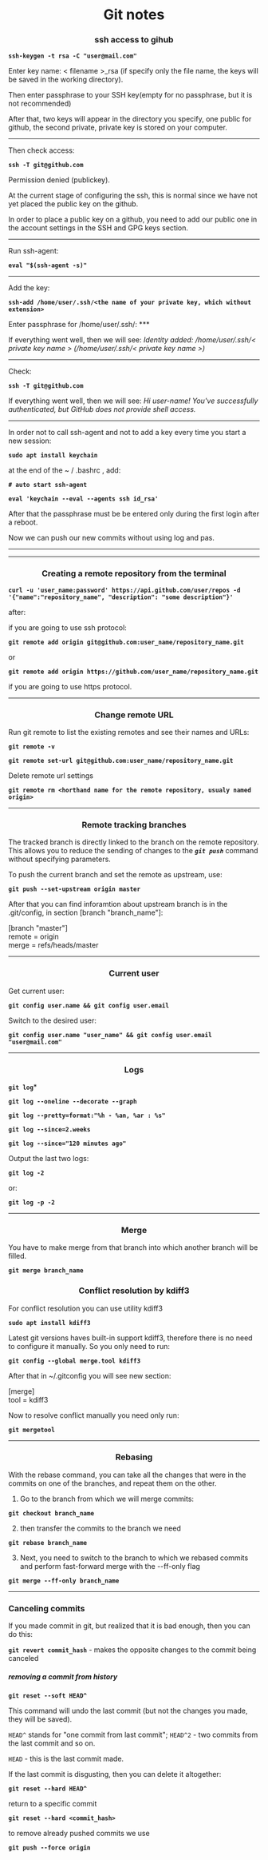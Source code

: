 <h1 style="text-align: center">Git notes</h1>

### <center>ssh access to gihub</center> ###

**`ssh-keygen -t rsa -C "user@mail.com"`**

Enter key name: < filename >_rsa (if specify only the file name, the keys will be saved in the working directory).

Then enter passphrase to your SSH key(empty for no passphrase, but it is not recommended)

After that, two keys will appear in the directory you specify, one public for github, the second private, private key is stored on your computer.

***

Then check access:

**`ssh -T git@github.com`**

Permission denied (publickey).

At the current stage of configuring the ssh, this is normal since we have not yet placed the public key on the github.

In order to place a public key on a github, you need to add our public one in the account settings in the SSH and GPG keys section.

***

Run ssh-agent:

**`eval "$(ssh-agent -s)"`**

***

Add the key:

**`ssh-add /home/user/.ssh/<the name of your private key, which without extension>`**

Enter passphrase for /home/user/.ssh/<private key name>: ***

If everything went well, then we will see: *Identity added: /home/user/.ssh/< private key name > (/home/user/.ssh/< private key name >)*

***
Check:

**`ssh -T git@github.com`**

If everything went well, then we will see: *Hi user-name! You've successfully authenticated, but GitHub does not provide shell access.*

***

In order not to call ssh-agent and not to add a key every time you start a new session:

**`sudo apt install keychain`**

at the end of the ~ / .bashrc , add:

**`# auto start ssh-agent`**

**`eval 'keychain --eval --agents ssh id_rsa'`**

After that the passphrase must be be entered only during the first login after a reboot.

Now we can push our new commits without using log and pas.

***

***

### <center>Creating a remote repository from the terminal</center> ###

**`curl -u 'user_name:password' https://api.github.com/user/repos -d '{"name":"repository_name", "description": "some description"}'`**

after:

if you are going to use ssh protocol:

**`git remote add origin git@github.com:user_name/repository_name.git`**

or

**`git remote add origin https://github.com/user_name/repository_name.git`**

if you are going to use https protocol.

***

### <center>Change remote URL</center> ###

Run git remote to list the existing remotes and see their names and URLs:

**`git remote -v`**

**`git remote set-url git@github.com:user_name/repository_name.git`**

Delete remote url settings

**`git remote rm <horthand name for the remote repository, usualy named origin>`**

***

### <center>Remote tracking branches</center> ###

The tracked branch is directly linked to the branch on the remote repository. This allows you to reduce the sending of changes to the ***`git push`*** command without specifying parameters.

To push the current branch and set the remote as upstream, use:

**`git push --set-upstream origin master`**

After that you can find inforamtion about upstream branch is in the .git/config, in section  [branch "branch_name"]:

[branch "master"] <br/>
	remote = origin <br/>
	merge = refs/heads/master

***

### <center>Current user</center> ###

Get current user:

**`git config user.name && git config user.email`**

Switch to the desired user:

**`git config user.name "user_name" && git config user.email "user@mail.com"`**

***

### <center>Logs</center> ###

**`git log`***

**`git log --oneline --decorate --graph`**

**`git log --pretty=format:"%h - %an, %ar : %s"`**

**`git log --since=2.weeks`**

**`git log --since="120 minutes ago"`**

Output the last two logs: 

**`git log -2`**

or:

**`git log -p -2`**

***

### <center>Merge</center> ###

You have to make merge from that branch into which another branch will be filled.

**`git merge branch_name`**

### <center>Conflict resolution by kdiff3</center> ###

For conflict resolution you can use utility kdiff3

**`sudo apt install kdiff3`**

Latest git versions haves built-in support kdiff3, therefore there is no need to configure it manually.
So you only need to run:

**`git config --global merge.tool kdiff3`**

After that in \~/.gitconfig you will see new section:

[merge]<br>
	tool = kdiff3


Now to resolve conflict manually you need only run:

**`git mergetool`**

***

### <center>Rebasing</center> ###

With the rebase command, you can take all the changes that were in the commits on one of the branches, and repeat them on the other.

1. Go to the branch from which we will merge commits:

**`git checkout branch_name`**

2. then transfer the commits to the branch we need

**`git rebase branch_name`**

3. Next, you need to switch to the branch to which we rebased commits and perform fast-forward merge with the --ff-only flag

**`git merge --ff-only branch_name`**

***

### Canceling commits

If you made commit in git, but realized that it is bad enough, then you can do this:

**`git revert commit_hash`** - makes the opposite changes to the commit being canceled

##### removing a commit from history

**` git reset --soft HEAD^ `**

This command will undo the last commit (but not the changes you made, they will be saved).

`HEAD^` stands for "one commit from last commit"; `HEAD^2` - two commits from the last commit and so on.

`HEAD` - this is the last commit made.

If the last commit is disgusting, then you can delete it altogether:

**` git reset --hard HEAD^ `**
     
return to a specific commit

**` git reset --hard <commit_hash> `**

to remove already pushed commits we use

**` git push --force origin `**

